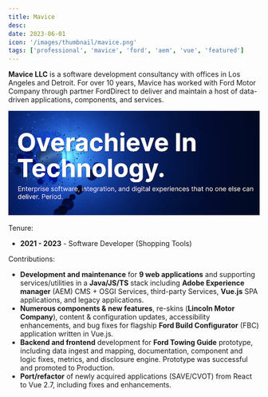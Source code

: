 ```yaml
---
title: Mavice
desc: 
date: 2023-06-01
icon: '/images/thumbnail/mavice.png'
tags: ['professional', 'mavice', 'ford', 'aem', 'vue', 'featured']
---
```


__Mavice LLC__ is a software development consultancy with offices in Los Angeles and Detroit. For over 10 years, Mavice has worked with Ford Motor Company through partner FordDirect to deliver and maintain a host of data-driven applications, components, and services.

<a href="https://mavice.com/">
<img src="/images/work/mavice/mavice-overachieve.png" alt="Mavice slogan" style="margin: 0 auto">
</a>

Tenure:
- __2021 - 2023__ - Software Developer (Shopping Tools)<br />

Contributions:
- __Development and maintenance__ for __9 web applications__ and supporting services/utilities in a __Java/JS/TS__ stack including __Adobe Experience manager__ (AEM) CMS + OSGI Services, third-party Services, __Vue.js__ SPA applications, and legacy applications.
- __Numerous components & new features__, re-skins (__Lincoln Motor Company__), content & configuration updates, accessibility enhancements, and bug fixes for flagship __Ford Build Configurator__ (FBC) application written in Vue.js.
- __Backend and frontend__ development for __Ford Towing Guide__ prototype, including data ingest and mapping, documentation, component and logic fixes, metrics, and disclosure engine. Prototype was successful and promoted to Production.
- __Port/refactor__ of newly acquired applications (SAVE/CVOT) from React to Vue 2.7, including fixes and enhancements.


